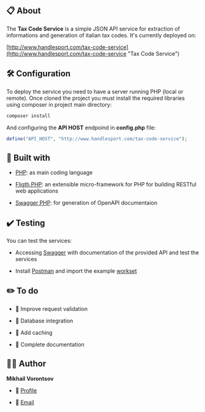 ## 📋 About

The **Tax Code Service** is a simple JSON API service for extraction of informations and generation of italian tax codes. It's currently deployed on:

[http://www.handlesport.com/tax-code-service](http://www.handlesport.com/tax-code-service "Tax Code Service")

## 🛠️ Configuration

To deploy the service you need to have a server running PHP (local or remote). Once cloned the project you must install the required libraries using composer in project main directory:

```Bash
composer install
```

And configuring the **API HOST** endpoind in **config.php** file:

```PHP
define("API_HOST", "http://www.handlesport.com/tax-code-service");
```

## 👷 Built with

- [PHP](https://www.php.net/ "PHP"): as main coding language

- [Fligth PHP](https://flightphp.com/ "Flight"): an extensible micro-framework for PHP for building RESTful web applications

- [Swagger PHP](https://zircote.github.io/swagger-php/ "Swagger PHP"): for generation of OpenAPI documentaion

## ✔️ Testing

You can test the services:

- Accessing [Swagger](http://www.handlesport.com/tax-code-service/swagger "SWAGGER") with documentation of the provided API and test the services

- Install [Postman](https://www.postman.com/ "PostMan") and import the example [workset](https://github.com/miscja87/tax-code-service/blob/main/postman/TaxCodeService.postman_collection.json "workset")

## ✏️ To do

- 📌 Improve request validation

- 📌 Database integration

- 📌 Add caching

- 📌 Complete documentation

## 🧑🏻 Author

**Mikhail Vorontsov**

- 🌌 [Profile](https://www.linkedin.com/in/mikhailvorontsov "Mikhail Vorontsov")

- 📧 [Email](mailto:miscja@hotmail.com "Email")

